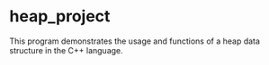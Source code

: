 # heap_project
This program demonstrates the usage and functions of a heap data structure in the C++ language.
